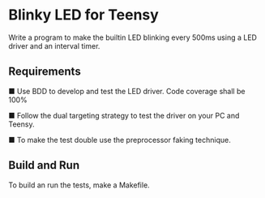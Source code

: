 # Blinky LED for Teensy

Write a program to make the builtin LED blinking every 500ms using a LED driver and an interval timer.

## Requirements

■ Use BDD to develop and test the LED driver. Code coverage shall be 100%

■ Follow the dual targeting strategy to test the driver on your PC and Teensy.

■ To make the test double use the preprocessor faking technique.

## Build and Run

To build an run the tests, make a Makefile.
